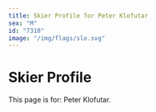 ```yaml
---
title: Skier Profile for Peter Klofutar
sex: "M"
id: "7310"
image: "/img/flags/slo.svg" 
---
```


# Skier Profile

This page is for: Peter Klofutar.
    